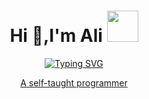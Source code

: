 <h1 align="center">Hi 👋,I'm Ali
<img src="https://avatars.githubusercontent.com/u/89943558?v=4" width="50px"/>
</h1> 
<p align="center"> <a href="https://git.io/typing-svg"><img src="https://readme-typing-svg.herokuapp.com?center=%D8%AE%D8%A7%D8%B7%D8%A6%D8%A9&vCenter=%D8%AE%D8%A7%D8%B7%D8%A6%D8%A9&lines=Mobile+Apps+Dev|Flutter+%F0%9F%92%99." alt="Typing SVG" /> </p>
<p align="center">A self-taught programmer</p>
<a href="https://img.shields.io/github/watchers/3li-3bdullah/3li-3bdullah?label=watchers&style=plastic"/></a>

<!-- I'm a Flutter Developer , look always for new and enjoying when i share what i know. -->

<!--
**3li-3bdullah/3li-3bdullah** is a ✨ _special_ ✨ repository because its `README.md` (this file) appears on your GitHub profile.

Here are some ideas to get you started: -->
<!--
- 🔭 I’m currently working Freelancer 🏮💻.
- 🌱 I’m currently learning Flutter 💙✨.
- 👯 I’m looking to collaborate with other content creators.
- ⚡ Fun fact i love to play chess and drinking coffee. 

 Connect with me :
 - personal email : <a href="mailto:aliabdulah.sd@gmail.com">aliabdulah.sd@gmail.com</a>
<p align="center">
  <a href="https://twitter.com/AliAbdullah49?s=09"><img src="https://img.shields.io/badge/Twitter-1DA1F2?style=plastic&logo=twitter&logoColor=white"/></a>
  <a href="https://www.facebook.com/profile.php?id=100017288552506"><img src="https://img.shields.io/badge/Facebook-1877F2?style=plastic&logo=facebook&logoColor=white"></a>
 <a href="https://www.linkedin.com/in/3li-3bdullah"><img src="https://img.shields.io/badge/Linkedin-1DA1F2?style=social&logo=linkedin&logoColor=white"></a> 
</p>



Languages and Tools:
<p align="center">
<img src="https://img.shields.io/badge/Flutter-02569B?style=for-the-badge&logo=flutter&logoColor=white" width="70px"/>
<img src="https://camo.githubusercontent.com/dd4b2422ed3bfc9da88c43d18550375c66f9584327dff7ecc19315ce50b96f07/68747470733a2f2f7777772e766563746f726c6f676f2e7a6f6e652f6c6f676f732f66697265626173652f66697265626173652d69636f6e2e737667" width="30px"/>
<img src="https://img.shields.io/badge/Dart-0175C2?style=for-the-badge&logo=dart&logoColor=white" width="55px"/>
<img src="https://camo.githubusercontent.com/fbfcb9e3dc648adc93bef37c718db16c52f617ad055a26de6dc3c21865c3321d/68747470733a2f2f7777772e766563746f726c6f676f2e7a6f6e652f6c6f676f732f6769742d73636d2f6769742d73636d2d69636f6e2e737667" width="30px"/>
<img src="https://img.shields.io/badge/Java-ED8B00?style=for-the-badge&logo=java&logoColor=white" width="55px"/>
</p>
<p align="center">
<img src="https://github-readme-stats.vercel.app/api?username=3li-3bdullah&theme=blue-green"/>
</p>
<p align="center">
<img src="https://github-profile-trophy.vercel.app/?username=3li-3bdullah"/>
</p>
-->
